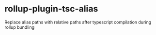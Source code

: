 # rollup-plugin-tsc-alias
Replace alias paths with relative paths after typescript compilation during rollup bundling
